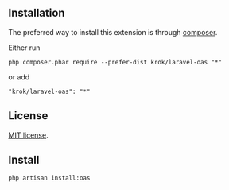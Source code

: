 Installation
------------

The preferred way to install this extension is through [composer](http://getcomposer.org/download/).

Either run

```
php composer.phar require --prefer-dist krok/laravel-oas "*"
```

or add

```
"krok/laravel-oas": "*"
```

## License

[MIT license](LICENSE.md).

## Install

```
php artisan install:oas
```
